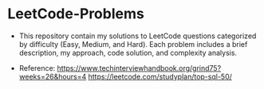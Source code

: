 # LeetCode-Problems

- This repository contain my solutions to LeetCode questions categorized by difficulty (Easy, Medium, and Hard). Each problem includes a brief description, my approach, code solution, and complexity analysis.

- Reference: https://www.techinterviewhandbook.org/grind75?weeks=26&hours=4 
             https://leetcode.com/studyplan/top-sql-50/ 